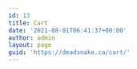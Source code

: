 ```yaml
---
id: 13
title: Cart
date: '2021-08-01T06:41:37+00:00'
author: admin
layout: page
guid: 'https://deadsnake.ca/cart/'
---
```


